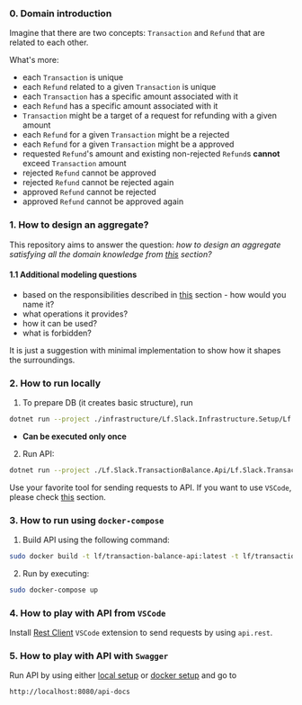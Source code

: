 ### 0. Domain introduction
Imagine that there are two concepts: `Transaction` and `Refund` that are related to each other.

What's more:
* each `Transaction` is unique
* each `Refund` related to a given `Transaction` is unique
* each `Transaction` has a specific amount associated with it
* each `Refund` has a specific amount associated with it
* `Transaction` might be a target of a request for refunding with a given amount
* each `Refund` for a given `Transaction` might be a rejected
* each `Refund` for a given `Transaction` might be a approved
* requested `Refund`'s amount and existing non-rejected `Refund`s **cannot** exceed `Transaction` amount
* rejected `Refund` cannot be approved
* rejected `Refund` cannot be rejected again
* approved `Refund` cannot be rejected
* approved `Refund` cannot be approved again

### 1. How to design an aggregate?
This repository aims to answer the question: *how to design an aggregate satisfying all the domain knowledge from [this](#0-domain-introduction) section?*

#### 1.1 Additional modeling questions
* based on the responsibilities described in [this](#0-domain-introduction) section - how would you name it?
* what operations it provides?
* how it can be used?
* what is forbidden?

It is just a suggestion with minimal implementation to show how it shapes the surroundings.
### 2. How to run locally

1. To prepare DB (it creates basic structure), run 
```sh
dotnet run --project ./infrastructure/Lf.Slack.Infrastructure.Setup/Lf.Slack.Infrastructure.Setup.csproj
``` 
- **Can be executed only once**
2. Run API:
```sh
dotnet run --project ./Lf.Slack.TransactionBalance.Api/Lf.Slack.TransactionBalance.Api.csproj
```

Use your favorite tool for sending requests to API. If you want to use `VSCode`, please check [this](#1-how-to-run) section.

### 3. How to run using `docker-compose`
1. Build API using the following command:
```sh
sudo docker build -t lf/transaction-balance-api:latest -t lf/transaction-balance-api:v0.0.0 .
```
2. Run by executing:
```sh
sudo docker-compose up
```

### 4. How to play with API from `VSCode`
Install [Rest Client](https://marketplace.visualstudio.com/items?itemName=humao.rest-client) `VSCode` extension to send requests by using `api.rest`.

### 5. How to play with API with `Swagger`
Run API by using either [local setup](#1-how-to-run-locally) or [docker setup](#2-how-to-run-using-docker-compose) and go to
```sh
http://localhost:8080/api-docs
```

